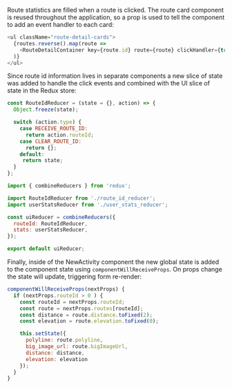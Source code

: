 Route statistics are filled when a route is clicked. The route card component is reused throughout the application, so a prop is used to tell the component to add an event handler to each card:

```js
<ul className="route-detail-cards">
  {routes.reverse().map(route =>
    <RouteDetailContainer key={route.id} route={route} clickHandler={true} />
  )}
</ul>
```

Since route id information lives in separate components a new slice of state was added to handle the click events and combined with the UI slice of state in the Redux store: 

```js
const RouteIdReducer = (state = {}, action) => {
  Object.freeze(state);

  switch (action.type) {
    case RECEIVE_ROUTE_ID:
      return action.routeId;
    case CLEAR_ROUTE_ID:
      return {};
    default:
     return state;
  }
};
```

```js
import { combineReducers } from 'redux';

import RouteIdReducer from './route_id_reducer';
import userStatsReducer from './user_stats_reducer';

const uiReducer = combineReducers({
  routeId: RouteIdReducer,
  stats: userStatsReducer,
});

export default uiReducer;
```

Finally, inside of the NewActivity component the new global state is added to the component state using `componentWillReceiveProps`. On props change the state will update, triggering form re-render:

```js
componentWillReceiveProps(nextProps) {
  if (nextProps.routeId > 0 ) {
    const routeId = nextProps.routeId;
    const route = nextProps.routes[routeId];
    const distance = route.distance.toFixed(2);
    const elevation = route.elevation.toFixed(0);

    this.setState({
      polyline: route.polyline,
      big_image_url: route.bigImageUrl,
      distance: distance,
      elevation: elevation
    });
  }
}
```




